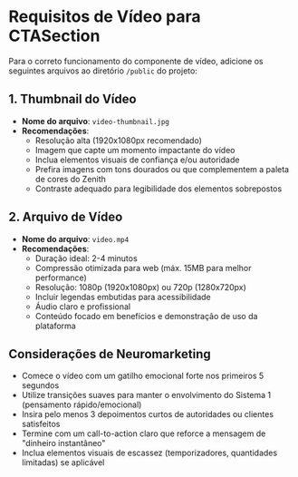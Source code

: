 # Requisitos de Vídeo para CTASection

Para o correto funcionamento do componente de vídeo, adicione os seguintes arquivos ao diretório `/public` do projeto:

## 1. Thumbnail do Vídeo
- **Nome do arquivo**: `video-thumbnail.jpg`
- **Recomendações**:
  - Resolução alta (1920x1080px recomendado)
  - Imagem que capte um momento impactante do vídeo
  - Inclua elementos visuais de confiança e/ou autoridade
  - Prefira imagens com tons dourados ou que complementem a paleta de cores do Zenith
  - Contraste adequado para legibilidade dos elementos sobrepostos

## 2. Arquivo de Vídeo
- **Nome do arquivo**: `video.mp4`
- **Recomendações**:
  - Duração ideal: 2-4 minutos
  - Compressão otimizada para web (máx. 15MB para melhor performance)
  - Resolução: 1080p (1920x1080px) ou 720p (1280x720px)
  - Incluir legendas embutidas para acessibilidade
  - Áudio claro e profissional
  - Conteúdo focado em benefícios e demonstração de uso da plataforma

## Considerações de Neuromarketing
- Comece o vídeo com um gatilho emocional forte nos primeiros 5 segundos
- Utilize transições suaves para manter o envolvimento do Sistema 1 (pensamento rápido/emocional)
- Insira pelo menos 3 depoimentos curtos de autoridades ou clientes satisfeitos
- Termine com um call-to-action claro que reforce a mensagem de "dinheiro instantâneo"
- Inclua elementos visuais de escassez (temporizadores, quantidades limitadas) se aplicável 